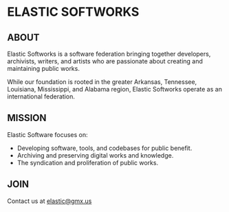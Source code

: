 # ELASTIC SOFTWORKS

## ABOUT

Elastic Softworks is a software federation bringing together developers, archivists, writers, and artists who are passionate about creating and maintaining public works.

While our foundation is rooted in the greater Arkansas, Tennessee, Louisiana, Mississippi, and Alabama region, Elastic Softworks operate as an international federation.

## MISSION

Elastic Software focuses on:

- Developing software, tools, and codebases for public benefit.
- Archiving and preserving digital works and knowledge.
- The syndication and proliferation of public works.

## JOIN

Contact us at elastic@gmx.us
